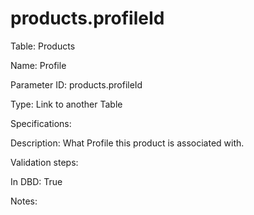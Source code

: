 # products.profileId

Table: Products

Name: Profile

Parameter ID: products.profileId

Type: Link to another Table

Specifications: 

Description: What Profile this product is associated with.

Validation steps: 

In DBD: True

Notes: 

